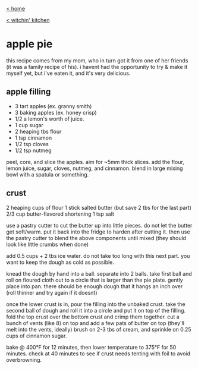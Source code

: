 [< home](../index.md)

[< witchin' kitchen](../recipes.md)

# apple pie

this recipe comes from my mom, who in turn got it from one of her friends (it was a family recipe of his). i havent had the opportunity to try & make it myself yet, but i've eaten it, and it's very delicious.

## apple filling

- 3 tart apples (ex. granny smith)
- 3 baking apples (ex. honey crisp)
- 1/2 a lemon's worth of juice.
- 1 cup sugar
- 2 heaping tbs flour
- 1 tsp cinnamon
- 1/2 tsp cloves
- 1/2 tsp nutmeg

peel, core, and slice the apples. aim for ~5mm thick slices. add the flour, lemon juice, sugar, cloves, nutmeg, and cinnamon. blend in large mixing bowl with a spatula or something.

## crust

2 heaping cups of flour
1 stick salted butter (but save 2 tbs for the last part)
2/3 cup butter-flavored shortening
1 tsp salt

use a pastry cutter to cut the butter up into little pieces. do not let the butter get soft/warm. put it back into the fridge to harden after cutting it. then use the pastry cutter to blend the above components until mixed (they should look like little crumbs when done)

add 0.5 cups + 2 tbs ice water. do not take too long with this next part. you want to keep the dough as cold as possible.

knead the dough by hand into a ball. separate into 2 balls. take first ball and roll on floured cloth out to a circle that is larger than the pie plate. gently place into pan. there should be enough dough that it hangs an inch over (roll thinner and try again if it doesnt)

once the lower crust is in, pour the filling into the unbaked crust. take the second ball of dough and roll it into a circle and put it on top of the filling. fold the top crust over the bottom crust and crimp them together. cut a bunch of vents (like 8) on top and add a few pats of butter on top (they'll melt into the vents, ideally) brush on 2-3 tbs of cream, and sprinkle on 0.25 cups of cinnamon sugar. 

bake @ 400°F for 12 minutes, then lower temperature to 375°F for 50 minutes. check at 40 minutes to see if crust needs tenting with foil to avoid overbrowning.
